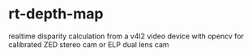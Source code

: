 # rt-depth-map
realtime disparity calculation from a v4l2 video device with opencv for calibrated ZED stereo cam or ELP dual lens cam

